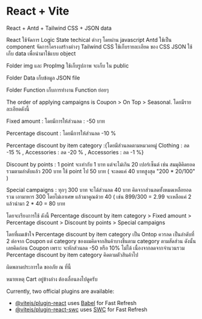 # React + Vite
React + Antd + Tailwind CSS + JSON data

React ใช้จัดการ Logic State techical ต่างๆ โดยผ่าน javascript
Antd ใช้เป็น component จัดการโครงงสร้างต่างๆ
Tailwind CSS ใช้เก็บรายละเอียด ของ CSS 
JSON ใช้เก็บ data เพื่อนำมาใช้แบบ object 

Folder img และ PropImg ใช้เก็บรูปภาพ จะเก็บ ใน public

Folder Data เก็บข้อมูล JSON file

Folder Function เก็บการทำงาน Function ย่อยๆ

The order of applying campaigns is Coupon > On Top > Seasonal. โดยมีรายละเอียดดังนี้

Fixed amount : โดยมีการให้ส่วนลด : -50 บาท

Percentage discount  : โดยมีการให้ส่วนลด -10 % 

Percentage discount by item category :{โดยมีส่วนลดตามหมวดหมู่ Clothing : ลด -15 % , Accessories : ลด -20 % , Accessories : ลด -1 %}

Discount by points : 1 point จะเท่ากับ 1 บาท แต่จะไม่เกิน 20 เปอร์เซ็นต์ เช่น สมมุติคิดยอดรวมตามลำดับแล้ว 200 บาท ใช้ point ไป 50 บาท 
( จะลดแค่ 40 บาทสูงสุด "200 * 20/100" )

Special campaigns : ทุกๆ 300 บาท จะได้ส่วนลด 40 บาท คิดจากส่วนลดทั้งหมดเหลือยอดรวม เอามาหาร 300 โดยไม่เอาเศษ แล้วมาคูณด้วย 40 
( เช่น 899/300 = 2.99 จะเหลือแค่ 2 แล้วนำมา 2 * 40 = 80 บาท
 
โดยจะเรียงการใช้ ดังนี้
Percentage discount by item category > Fixed amount > Percentage discount > Discount by points > Special campaigns 

โดยที่ผมเข้าใจ Percentage discount by item category เป็น Ontop ควรลด เป็นลำดับที่ 2 ต่อจาก Coupon แต่ category ของผมคิดจากสินค้าบางชิ้นตาม category ตามสัดส่วน
ดังนั้น เลยคิดก่อน Coupon เพราะ จะหักส่วนลด -50 หรือ 10% ไม่ได้ เนื่องจากลดจากจำนวนรวม Percentage discount by item category คิดตามตัวสินค้าไป

ผิดพลาดประการใด ขออภัย ณ ที่นี้

หมายเหตุ Cart อยู่ข้างล่าง ต้องเลื่อนลงไปดูครับ


Currently, two official plugins are available:
- [@vitejs/plugin-react](https://github.com/vitejs/vite-plugin-react/blob/main/packages/plugin-react/README.md) uses [Babel](https://babeljs.io/) for Fast Refresh
- [@vitejs/plugin-react-swc](https://github.com/vitejs/vite-plugin-react-swc) uses [SWC](https://swc.rs/) for Fast Refresh
